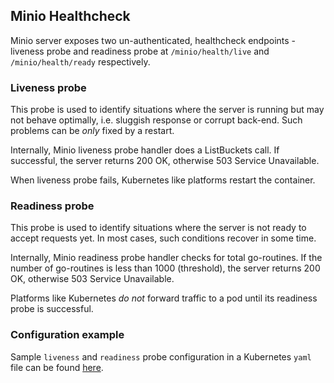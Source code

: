 ## Minio Healthcheck

Minio server exposes two un-authenticated, healthcheck endpoints - liveness probe and readiness probe at `/minio/health/live` and `/minio/health/ready` respectively.

### Liveness probe

This probe is used to identify situations where the server is running but may not behave optimally, i.e. sluggish response or corrupt back-end. Such problems can be *only* fixed by a restart.

Internally, Minio liveness probe handler does a ListBuckets call. If successful, the server returns 200 OK, otherwise 503 Service Unavailable.

When liveness probe fails, Kubernetes like platforms restart the container.

### Readiness probe

This probe is used to identify situations where the server is not ready to accept requests yet. In most cases, such conditions recover in some time.

Internally, Minio readiness probe handler checks for total go-routines. If the number of go-routines is less than 1000 (threshold), the server returns 200 OK, otherwise 503 Service Unavailable.

Platforms like Kubernetes *do not* forward traffic to a pod until its readiness probe is successful. 

### Configuration example

Sample `liveness` and `readiness` probe configuration in a Kubernetes `yaml` file can be found [here](https://github.com/minio/minio/blob/master/docs/orchestration/kubernetes/minio-standalone-deployment.yaml).
